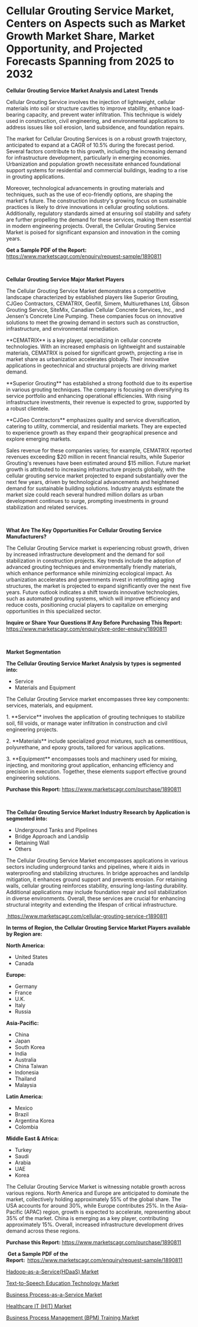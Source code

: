 <p><h1>Cellular Grouting Service Market, Centers on Aspects such as Market Growth Market Share, Market Opportunity, and Projected Forecasts Spanning from 2025 to 2032</h1></p><p><strong>Cellular Grouting Service Market Analysis and Latest Trends</strong></p>
<p><p>Cellular Grouting Service involves the injection of lightweight, cellular materials into soil or structure cavities to improve stability, enhance load-bearing capacity, and prevent water infiltration. This technique is widely used in construction, civil engineering, and environmental applications to address issues like soil erosion, land subsidence, and foundation repairs.</p><p>The market for Cellular Grouting Services is on a robust growth trajectory, anticipated to expand at a CAGR of 10.5% during the forecast period. Several factors contribute to this growth, including the increasing demand for infrastructure development, particularly in emerging economies. Urbanization and population growth necessitate enhanced foundational support systems for residential and commercial buildings, leading to a rise in grouting applications.</p><p>Moreover, technological advancements in grouting materials and techniques, such as the use of eco-friendly options, are shaping the market's future. The construction industry's growing focus on sustainable practices is likely to drive innovations in cellular grouting solutions. Additionally, regulatory standards aimed at ensuring soil stability and safety are further propelling the demand for these services, making them essential in modern engineering projects. Overall, the Cellular Grouting Service Market is poised for significant expansion and innovation in the coming years.</p></p>
<p><strong>Get a Sample PDF of the Report:&nbsp;</strong> <a href="https://www.marketscagr.com/enquiry/request-sample/1890811?utm_campaign=2955&utm_medium=2&utm_source=Github&utm_content=ia&utm_term=11032025&utm_id=cellular-grouting-service">https://www.marketscagr.com/enquiry/request-sample/1890811</a></p>
<p>&nbsp;</p>
<p><strong>Cellular Grouting Service Major Market Players</strong></p>
<p><p>The Cellular Grouting Service Market demonstrates a competitive landscape characterized by established players like Superior Grouting, CJGeo Contractors, CEMATRIX, Geofill, Simem, Multiurethanes Ltd, Gibson Grouting Service, SiteMix, Canadian Cellular Concrete Services, Inc., and Jensen's Concrete Line Pumping. These companies focus on innovative solutions to meet the growing demand in sectors such as construction, infrastructure, and environmental remediation.</p><p>**CEMATRIX** is a key player, specializing in cellular concrete technologies. With an increased emphasis on lightweight and sustainable materials, CEMATRIX is poised for significant growth, projecting a rise in market share as urbanization accelerates globally. Their innovative applications in geotechnical and structural projects are driving market demand.</p><p>**Superior Grouting** has established a strong foothold due to its expertise in various grouting techniques. The company is focusing on diversifying its service portfolio and enhancing operational efficiencies. With rising infrastructure investments, their revenue is expected to grow, supported by a robust clientele.</p><p>**CJGeo Contractors** emphasizes quality and service diversification, catering to utility, commercial, and residential markets. They are expected to experience growth as they expand their geographical presence and explore emerging markets.</p><p>Sales revenue for these companies varies; for example, CEMATRIX reported revenues exceeding $20 million in recent financial results, while Superior Grouting's revenues have been estimated around $15 million. Future market growth is attributed to increasing infrastructure projects globally, with the cellular grouting service market projected to expand substantially over the next few years, driven by technological advancements and heightened demand for sustainable building solutions. Industry analysts estimate the market size could reach several hundred million dollars as urban development continues to surge, prompting investments in ground stabilization and related services.</p></p>
<p>&nbsp;</p>
<p><strong>What Are The Key Opportunities For Cellular Grouting Service Manufacturers?</strong></p>
<p><p>The Cellular Grouting Service market is experiencing robust growth, driven by increased infrastructure development and the demand for soil stabilization in construction projects. Key trends include the adoption of advanced grouting techniques and environmentally friendly materials, which enhance performance while minimizing ecological impact. As urbanization accelerates and governments invest in retrofitting aging structures, the market is projected to expand significantly over the next five years. Future outlook indicates a shift towards innovative technologies, such as automated grouting systems, which will improve efficiency and reduce costs, positioning crucial players to capitalize on emerging opportunities in this specialized sector.</p></p>
<p><strong>Inquire or Share Your Questions If Any Before Purchasing This Report:</strong> <a href="https://www.marketscagr.com/enquiry/pre-order-enquiry/1890811?utm_campaign=2955&utm_medium=2&utm_source=Github&utm_content=ia&utm_term=11032025&utm_id=cellular-grouting-service">https://www.marketscagr.com/enquiry/pre-order-enquiry/1890811</a></p>
<p>&nbsp;</p>
<p><strong>Market Segmentation</strong></p>
<p><strong>The Cellular Grouting Service Market Analysis by types is segmented into:</strong></p>
<p><ul><li>Service</li><li>Materials and Equipment</li></ul></p>
<p><p>The Cellular Grouting Service market encompasses three key components: services, materials, and equipment. </p><p>1. **Service** involves the application of grouting techniques to stabilize soil, fill voids, or manage water infiltration in construction and civil engineering projects.  </p><p>2. **Materials** include specialized grout mixtures, such as cementitious, polyurethane, and epoxy grouts, tailored for various applications.</p><p>3. **Equipment** encompasses tools and machinery used for mixing, injecting, and monitoring grout application, enhancing efficiency and precision in execution. Together, these elements support effective ground engineering solutions.</p></p>
<p><strong>Purchase this Report:&nbsp;</strong><a href="https://www.marketscagr.com/purchase/1890811?utm_campaign=2955&utm_medium=2&utm_source=Github&utm_content=ia&utm_term=11032025&utm_id=cellular-grouting-service">https://www.marketscagr.com/purchase/1890811</a></p>
<p>&nbsp;</p>
<p><strong>The Cellular Grouting Service Market Industry Research by Application is segmented into:</strong></p>
<p><ul><li>Underground Tanks and Pipelines</li><li>Bridge Approach and Landslip</li><li>Retaining Wall</li><li>Others</li></ul></p>
<p><p>The Cellular Grouting Service Market encompasses applications in various sectors including underground tanks and pipelines, where it aids in waterproofing and stabilizing structures. In bridge approaches and landslip mitigation, it enhances ground support and prevents erosion. For retaining walls, cellular grouting reinforces stability, ensuring long-lasting durability. Additional applications may include foundation repair and soil stabilization in diverse environments. Overall, these services are crucial for enhancing structural integrity and extending the lifespan of critical infrastructure.</p></p>
<p><a href="https://www.marketscagr.com/cellular-grouting-service-r1890811?utm_campaign=2955&utm_medium=2&utm_source=Github&utm_content=ia&utm_term=11032025&utm_id=cellular-grouting-service">&nbsp;https://www.marketscagr.com/cellular-grouting-service-r1890811</a></p>
<p><strong>In terms of Region, the Cellular Grouting Service Market Players available by Region are:</strong></p>
<p>
    <p> <strong> North America: </strong>
        <ul>
            <li>United States</li>
            <li>Canada</li>
        </ul>
        </p> 
    <p> <strong> Europe: </strong>
        <ul>
            <li>Germany</li>
            <li>France</li>
            <li>U.K.</li>
            <li>Italy</li>
            <li>Russia</li>
        </ul>
        </p> 
    <p> <strong> Asia-Pacific: </strong>
        <ul>
            <li>China</li>
            <li>Japan</li>
            <li>South Korea</li>
            <li>India</li>
            <li>Australia</li>
            <li>China Taiwan</li>
            <li>Indonesia</li>
            <li>Thailand</li>
            <li>Malaysia</li>
        </ul>
        </p> 
    <p> <strong> Latin America: </strong>
        <ul>
            <li>Mexico</li>
            <li>Brazil</li>
            <li>Argentina Korea</li>
            <li>Colombia</li>
        </ul>
        </p> 
    <p> <strong> Middle East & Africa: </strong>
        <ul>
            <li>Turkey</li>
            <li>Saudi</li>
            <li>Arabia</li>
            <li>UAE</li>
            <li>Korea</li>
        </ul>
    </p>
    </p>
<p><p>The Cellular Grouting Service Market is witnessing notable growth across various regions. North America and Europe are anticipated to dominate the market, collectively holding approximately 55% of the global share. The USA accounts for around 30%, while Europe contributes 25%. In the Asia-Pacific (APAC) region, growth is expected to accelerate, representing about 35% of the market. China is emerging as a key player, contributing approximately 15%. Overall, increased infrastructure development drives demand across these regions.</p></p>
<p><strong>Purchase this Report: </strong><a href="https://www.marketscagr.com/purchase/1890811?utm_campaign=2955&utm_medium=2&utm_source=Github&utm_content=ia&utm_term=11032025&utm_id=cellular-grouting-service">https://www.marketscagr.com/purchase/1890811</a></p>
<p>&nbsp;<strong>Get a Sample PDF of the Report:&nbsp;&nbsp;</strong><a href="https://www.marketscagr.com/enquiry/request-sample/1890811?utm_campaign=2955&utm_medium=2&utm_source=Github&utm_content=ia&utm_term=11032025&utm_id=cellular-grouting-service">https://www.marketscagr.com/enquiry/request-sample/1890811</a></p>
<p><strong></strong></p>
<p><p><a href="https://github.com/dmitriyvo6rog/Market-Research-Report-List-1/blob/main/hadoop-as-a-servicehdaas-market.md?utm_campaign=2955&utm_medium=2&utm_source=Github&utm_content=ia&utm_term=11032025&utm_id=cellular-grouting-service">Hadoop-as-a-Service(HDaaS) Market</a></p><p><a href="https://github.com/zalubakoraka/Market-Research-Report-List-1/blob/main/text-to-speech-education-technology-market.md?utm_campaign=2955&utm_medium=2&utm_source=Github&utm_content=ia&utm_term=11032025&utm_id=cellular-grouting-service">Text-to-Speech Education Technology Market</a></p><p><a href="https://github.com/petbigbeepjn/Market-Research-Report-List-1/blob/main/business-process-as-a-service-market.md?utm_campaign=2955&utm_medium=2&utm_source=Github&utm_content=ia&utm_term=11032025&utm_id=cellular-grouting-service">Business Process-as-a-Service Market</a></p><p><a href="https://github.com/hartsockdonnette82/Market-Research-Report-List-1/blob/main/healthcare-it-hit-market.md?utm_campaign=2955&utm_medium=2&utm_source=Github&utm_content=ia&utm_term=11032025&utm_id=cellular-grouting-service">Healthcare IT (HIT) Market</a></p><p><a href="https://github.com/luckyshygirl/Market-Research-Report-List-7/blob/main/business-process-management-bpm-training-market.md?utm_campaign=2955&utm_medium=2&utm_source=Github&utm_content=ia&utm_term=11032025&utm_id=cellular-grouting-service">Business Process Management (BPM) Training Market</a></p></p>